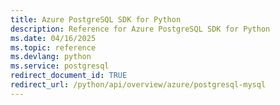```yaml
---
title: Azure PostgreSQL SDK for Python
description: Reference for Azure PostgreSQL SDK for Python
ms.date: 04/16/2025
ms.topic: reference
ms.devlang: python
ms.service: postgresql
redirect_document_id: TRUE
redirect_url: /python/api/overview/azure/postgresql-mysql
---
```

